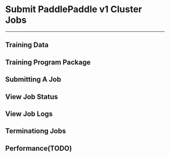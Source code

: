 # Submit PaddlePaddle v1 Cluster Jobs

---

## Training Data

## Training Program Package

## Submitting A Job

## View Job Status

## View Job Logs

## Terminationg Jobs

## Performance(TODO)
